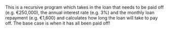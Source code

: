 This is a recursive program which takes in the loan that needs to be paid off
(e.g. €250,000), the annual interest rate (e.g. 3%) and the monthly loan
repayment (e.g. €1,600) and calculates how long the loan will take to pay off.
The base case is when it has all been paid off!
